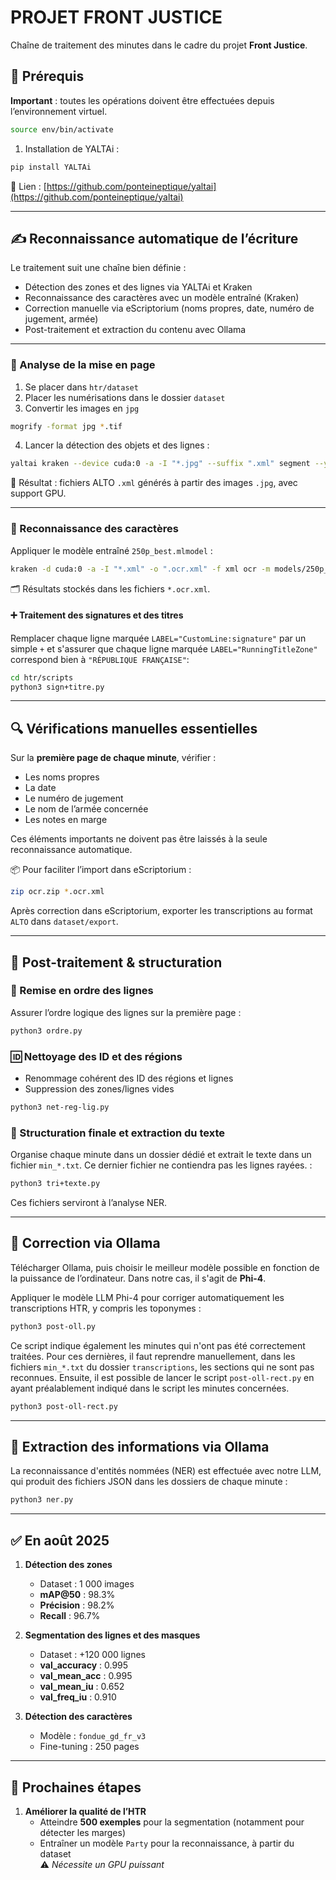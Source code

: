 # PROJET FRONT JUSTICE

Chaîne de traitement des minutes dans le cadre du projet **Front Justice**.

## 🔧 Prérequis

**Important** : toutes les opérations doivent être effectuées depuis l’environnement virtuel.

```bash
source env/bin/activate
```

1. Installation de YALTAi :

```bash
pip install YALTAi
```

📎 Lien : [https://github.com/ponteineptique/yaltai](https://github.com/ponteineptique/yaltai)

---

## ✍️ Reconnaissance automatique de l’écriture

Le traitement suit une chaîne bien définie :

* Détection des zones et des lignes via YALTAi et Kraken
* Reconnaissance des caractères avec un modèle entraîné (Kraken)
* Correction manuelle via eScriptorium (noms propres, date, numéro de jugement, armée)
* Post-traitement et extraction du contenu avec Ollama

---

### 📐 Analyse de la mise en page

1. Se placer dans `htr/dataset`
2. Placer les numérisations dans le dossier `dataset`
3. Convertir les images en `jpg`

```bash
mogrify -format jpg *.tif
```

4. Lancer la détection des objets et des lignes :

```bash
yaltai kraken --device cuda:0 -a -I "*.jpg" --suffix ".xml" segment --yolo models/weights.pt -i models/lignes.mlmodel
```

📎 Résultat : fichiers ALTO `.xml` générés à partir des images `.jpg`, avec support GPU.

---

### 🔡 Reconnaissance des caractères

Appliquer le modèle entraîné `250p_best.mlmodel` :

```bash
kraken -d cuda:0 -a -I "*.xml" -o ".ocr.xml" -f xml ocr -m models/250p_best.mlmodel
```

🗂 Résultats stockés dans les fichiers `*.ocr.xml`.

#### ➕ Traitement des signatures et des titres

Remplacer chaque ligne marquée `LABEL="CustomLine:signature"` par un simple `+` 
et s'assurer que chaque ligne marquée `LABEL="RunningTitleZone"` correspond bien à `"RÉPUBLIQUE FRANÇAISE"`:

```bash
cd htr/scripts
python3 sign+titre.py
```

---

## 🔍 Vérifications manuelles essentielles

Sur la **première page de chaque minute**, vérifier :

* Les noms propres
* La date
* Le numéro de jugement
* Le nom de l’armée concernée
* Les notes en marge

Ces éléments importants ne doivent pas être laissés à la seule reconnaissance automatique.

📦 Pour faciliter l’import dans eScriptorium :

```bash
zip ocr.zip *.ocr.xml
```

Après correction dans eScriptorium, exporter les transcriptions au format `ALTO` dans `dataset/export`.

---

## 🧹 Post-traitement & structuration

### 🧭 Remise en ordre des lignes

Assurer l’ordre logique des lignes sur la première page :

```bash
python3 ordre.py
```

### 🆔 Nettoyage des ID et des régions

* Renommage cohérent des ID des régions et lignes
* Suppression des zones/lignes vides

```bash
python3 net-reg-lig.py
```

### 📁 Structuration finale et extraction du texte

Organise chaque minute dans un dossier dédié et extrait le texte dans un fichier `min_*.txt`.
Ce dernier fichier ne contiendra pas les lignes rayées. :

```bash
python3 tri+texte.py
```

Ces fichiers serviront à l’analyse NER.

---

## 🤖 Correction via Ollama

Télécharger Ollama, puis choisir le meilleur modèle possible en fonction de la puissance de l’ordinateur.
Dans notre cas, il s'agit de **Phi-4**.

Appliquer le modèle LLM Phi-4 pour corriger automatiquement les transcriptions HTR, y compris les toponymes :

```bash
python3 post-oll.py
```

Ce script indique également les minutes qui n'ont pas été correctement traitées.
Pour ces dernières, il faut reprendre manuellement, dans les fichiers `min_*.txt` du dossier `transcriptions`, les sections qui ne sont pas reconnues.
Ensuite, il est possible de lancer le script `post-oll-rect.py` en ayant préalablement indiqué dans le script les minutes concernées.

```bash
python3 post-oll-rect.py
```

---

## 🧠 Extraction des informations via Ollama

La reconnaissance d'entités nommées (NER) est effectuée avec notre LLM, qui produit des fichiers JSON dans les dossiers de chaque minute :

```bash
python3 ner.py
```

---
## ✅ En août 2025
1. **Détection des zones**  
   - Dataset : 1 000 images  
   - **mAP@50** : 98.3%  
   - **Précision** : 98.2%  
   - **Recall** : 96.7%  

2. **Segmentation des lignes et des masques**  
   - Dataset : +120 000 lignes  
   - **val_accuracy** : 0.995  
   - **val_mean_acc** : 0.995  
   - **val_mean_iu** : 0.652  
   - **val_freq_iu** : 0.910  

3. **Détection des caractères**  
   - Modèle : `fondue_gd_fr_v3`  
   - Fine-tuning : 250 pages  

---

## 🚀 Prochaines étapes

1. **Améliorer la qualité de l’HTR**  
   - Atteindre **500 exemples** pour la segmentation (notamment pour détecter les marges)  
   - Entraîner un modèle `Party` pour la reconnaissance, à partir du dataset  
     ⚠️ *Nécessite un GPU puissant*  



